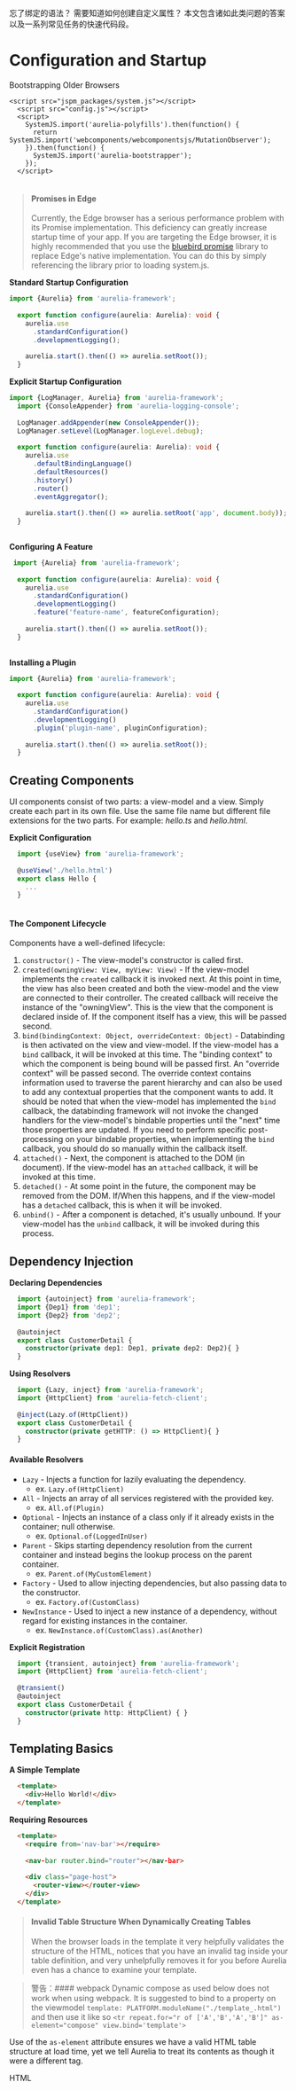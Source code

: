 忘了绑定的语法？ 需要知道如何创建自定义属性？ 本文包含诸如此类问题的答案以及一系列常见任务的快速代码段。

# Configuration and Startup
Bootstrapping Older Browsers

``` html?linenums
<script src="jspm_packages/system.js"></script>
  <script src="config.js"></script>
  <script>
    SystemJS.import('aurelia-polyfills').then(function() {
      return SystemJS.import('webcomponents/webcomponentsjs/MutationObserver');
    }).then(function() {
      SystemJS.import('aurelia-bootstrapper');
    });
  </script>
  
```

>#### Promises in Edge
>Currently, the Edge browser has a serious performance problem with its Promise implementation. This deficiency can greatly increase startup time of your app. If you are targeting the Edge browser, it is highly recommended that you use the [bluebird promise](http://bluebirdjs.com/docs/getting-started.html) library to replace Edge's native implementation. You can do this by simply referencing the library prior to loading system.js.

**Standard Startup Configuration**

``` typescript
import {Aurelia} from 'aurelia-framework';
  
  export function configure(aurelia: Aurelia): void {
    aurelia.use
      .standardConfiguration()
      .developmentLogging();
  
    aurelia.start().then(() => aurelia.setRoot());
  }
```
**Explicit Startup Configuration**
  

``` typescript
import {LogManager, Aurelia} from 'aurelia-framework';
  import {ConsoleAppender} from 'aurelia-logging-console';
  
  LogManager.addAppender(new ConsoleAppender());
  LogManager.setLevel(LogManager.logLevel.debug);
  
  export function configure(aurelia: Aurelia): void {
    aurelia.use
      .defaultBindingLanguage()
      .defaultResources()
      .history()
      .router()
      .eventAggregator();
  
    aurelia.start().then(() => aurelia.setRoot('app', document.body));
  }
  
```
**Configuring A Feature**
 

``` typescript
 import {Aurelia} from 'aurelia-framework';
  
  export function configure(aurelia: Aurelia): void {
    aurelia.use
      .standardConfiguration()
      .developmentLogging()
      .feature('feature-name', featureConfiguration);
  
    aurelia.start().then(() => aurelia.setRoot());
  }
  
```
**Installing a Plugin**

 

``` typescript
import {Aurelia} from 'aurelia-framework';
  
  export function configure(aurelia: Aurelia): void {
    aurelia.use
      .standardConfiguration()
      .developmentLogging()
      .plugin('plugin-name', pluginConfiguration);
  
    aurelia.start().then(() => aurelia.setRoot());
  }
```
## Creating Components

UI components consist of two parts: a view-model and a view. Simply create each part in its own file. Use the same file name but different file extensions for the two parts. For example: _hello.ts_ and _hello.html_.

**Explicit Configuration**

``` typescript
  import {useView} from 'aurelia-framework';
  
  @useView('./hello.html')
  export class Hello {
    ...
  }
  
```

  #### The Component Lifecycle

Components have a well-defined lifecycle:

1.  `constructor()` - The view-model's constructor is called first.
2.  `created(owningView: View, myView: View)` - If the view-model implements the `created` callback it is invoked next. At this point in time, the view has also been created and both the view-model and the view are connected to their controller. The created callback will receive the instance of the "owningView". This is the view that the component is declared inside of. If the component itself has a view, this will be passed second.
3.  `bind(bindingContext: Object, overrideContext: Object)` - Databinding is then activated on the view and view-model. If the view-model has a `bind` callback, it will be invoked at this time. The "binding context" to which the component is being bound will be passed first. An "override context" will be passed second. The override context contains information used to traverse the parent hierarchy and can also be used to add any contextual properties that the component wants to add. It should be noted that when the view-model has implemented the `bind` callback, the databinding framework will not invoke the changed handlers for the view-model's bindable properties until the "next" time those properties are updated. If you need to perform specific post-processing on your bindable properties, when implementing the `bind` callback, you should do so manually within the callback itself.
4.  `attached()` - Next, the component is attached to the DOM (in document). If the view-model has an `attached` callback, it will be invoked at this time.
5.  `detached()` - At some point in the future, the component may be removed from the DOM. If/When this happens, and if the view-model has a `detached` callback, this is when it will be invoked.
6.  `unbind()` - After a component is detached, it's usually unbound. If your view-model has the `unbind` callback, it will be invoked during this process.

## Dependency Injection

**Declaring Dependencies**
    

``` typescript
  import {autoinject} from 'aurelia-framework';
  import {Dep1} from 'dep1';
  import {Dep2} from 'dep2';
  
  @autoinject
  export class CustomerDetail {
    constructor(private dep1: Dep1, private dep2: Dep2){ }
  }
```

  

  
**Using Resolvers**
   

``` typescript
  import {Lazy, inject} from 'aurelia-framework';
  import {HttpClient} from 'aurelia-fetch-client';
  
  @inject(Lazy.of(HttpClient))
  export class CustomerDetail {
    constructor(private getHTTP: () => HttpClient){ }
  }
```
#### Available Resolvers

*   `Lazy` - Injects a function for lazily evaluating the dependency.
    *   ex. `Lazy.of(HttpClient)`
*   `All` - Injects an array of all services registered with the provided key.
    *   ex. `All.of(Plugin)`
*   `Optional` - Injects an instance of a class only if it already exists in the container; null otherwise.
    *   ex. `Optional.of(LoggedInUser)`
*   `Parent` - Skips starting dependency resolution from the current container and instead begins the lookup process on the parent container.
    *   ex. `Parent.of(MyCustomElement)`
*   `Factory` - Used to allow injecting dependencies, but also passing data to the constructor.
    *   ex. `Factory.of(CustomClass)`
*   `NewInstance` - Used to inject a new instance of a dependency, without regard for existing instances in the container.
    *   ex. `NewInstance.of(CustomClass).as(Another)`

**Explicit Registration**
   

``` typescript
  import {transient, autoinject} from 'aurelia-framework';
  import {HttpClient} from 'aurelia-fetch-client';
  
  @transient()
  @autoinject
  export class CustomerDetail {
    constructor(private http: HttpClient) { }
  }
```

##  Templating Basics
**A Simple Template**

    

``` HTML
  <template>
    <div>Hello World!</div>
  </template>
```

  

  
**Requiring Resources**

    

``` HTML
  <template>
    <require from='nav-bar'></require>
  
    <nav-bar router.bind="router"></nav-bar>
  
    <div class="page-host">
      <router-view></router-view>
    </div>
  </template>
```
>#### Invalid Table Structure When Dynamically Creating Tables
>When the browser loads in the template it very helpfully validates the structure of the HTML, notices that you have an invalid tag inside your table definition, and very unhelpfully removes it for you before Aurelia even has a chance to examine your template.

>警告：#### webpack
>Dynamic compose as used below does not work when using webpack. It is suggested to bind to a property on the viewmodel `template: PLATFORM.moduleName("./template_.html")` and then use it like so `<tr repeat.for="r of ['A','B','A','B']" as-element="compose" view.bind='template'>`
  
Use of the `as-element` attribute ensures we have a valid HTML table structure at load time, yet we tell Aurelia to treat its contents as though it were a different tag.

HTML
    

  <template>
    <table>
      <tr repeat.for="r of ['A','B','A','B']" as-element="compose" view='./template_${r}.html'>
    </table>
  <template>
  

  
For the above example we can then programmatically choose the embedded template based on an element of our data:

**template_A.html**
 
``` html
  <template>
    <td>I'm an A Row</td><td>Col 2A</td><td>Col 3A</td>
  </template>
```

  

  
**template_B.html**

``` HTML
  <template>
    <td>I'm an B Row</td><td>Col 2B</td><td>Col 3B</td>
  </template>
```

  Note that when a `containerless` attribute is used, the container is stripped _after_ the browser has loaded the DOM elements, and as such this method cannot be used to transform non-HTML compliant structures into compliant ones!
  
  **Illegal Table Code**


``` HTML
  <template>
    <table>
      <template repeat.for="customer of customers">
        <tr>
          <td>${customer.fullName}</td>
        </tr>
      </template>
    </table>
  </template>
```

  

  
**Correct Table Code**

    

``` HTML
  <template>
    <table>
      <tr repeat.for="customer of customers">
        <td>${customer.fullName}</td>
      </tr>
    </table>
  </template>
```

  

  
**Illegal Select Code**

    

``` HTML
  <template>
    <select>
      <template repeat.for="customer of customers">
        <option>...</option>
      </template>
    </select>
  </template>
```

  

  
**Correct Select Code**
    

``` HTML
  <template>
    <select>
      <option repeat.for="customer of customers">...</option>
    </select>
  </template>
```

  ## Databinding

### bind, one-way, two-way & one-time

Use on any HTML attribute.

*   `.bind` - Uses the default binding. One-way binding for everything but form controls, which use two-way binding.
*   `.one-way` - Flows data one direction: from the view-model to the view.
*   `.two-way` - Flows data both ways: from view-model to view and from view to view-model.
*   `.one-time` - Renders data once, but does not synchronize changes after the initial render.

Data Binding Examples

    

``` HTML
  <template>
    <input type="text" value.bind="firstName">
    <input type="text" value.two-way="lastName">
  
    <a href.one-way="profileUrl">View Profile</a>
  </template>
```

  >At the moment inheritance of bindables is not supported. For use cases where `class B extends A` and `B` is used as custom Element/Attribute `@bindable` properties cannot be defined only on `class A`. If inheritance is used, `@bindable` properties should be defined on the instantiated class.

### delegate, trigger

Use on any native or custom DOM event. (Do not include the "on" prefix in the event name.)

*   `.trigger` - Attaches an event handler directly to the element. When the event fires, the expression will be invoked.
*   `.delegate` - Attaches a single event handler to the document (or nearest shadow DOM boundary) which handles all events of the specified type, properly dispatching them back to their original targets for invocation of the associated expression.

>The `$event` value can be passed as an argument to a `delegate` or `trigger` function call if you need to access the event object.

  **Event Binding Examples**

 
``` HTML
  <template>
    <button click.trigger="save()">Save</button>
    <button click.delegate="save($event)">Save</button>
  </template>
```

  
### call

Passes a function reference.
  

**Call Example**
``` HTML
  <template>
    <button my-attribute.call="sayHello()">Say Hello</button>
  </template>
```

  ### ref

Creates a reference to an HTML element, a component or a component's parts.

*   `ref="someIdentifier"` or `element.ref="someIdentifier"` - Create a reference to the HTMLElement in the DOM.
*   `attribute-name.ref="someIdentifier"`- Create a reference to a custom attribute's view-model.
*   `view-model.ref="someIdentifier"`- Create a reference to a custom element's view-model.
*   `view.ref="someIdentifier"`- Create a reference to a custom element's view instance (not an HTML Element).
*   `controller.ref="someIdentifier"`- Create a reference to a custom element's controller instance.

Ref Example

    

``` HTML
  <template>
    <input type="text" ref="name"> ${name.value}
  </template>
```

### String Interpolation

Used in an element's content. Can be used inside attributes, particularly useful in the `class` and `css` attributes.

**String Interpolation Example**

    

``` HTML
  <template>
    <span>${fullName}</span>
    <div class="dot ${color} ${isHappy ? 'green' : 'red'}"></div>
  </template>
```
### Binding to Select Elements

A typical select element is rendered using a combination of `value.bind` and `repeat`. You can also bind to arrays of objects and synchronize based on an id (or similar) property.

**Basic Select**
   

``` HTML
  <template>
    <select value.bind="favoriteColor">
      <option>Select A Color</option>
      <option repeat.for="color of colors" value.bind="color">${color}</option>
    </select>
  </template>
```

  

  
**Select with Object Array**

    

``` HTML
  <template>
    <select value.bind="employeeOfTheMonth">
      <option>Select An Employee</option>
      <option repeat.for="employee of employees" model.bind="employee">${employee.fullName}</option>
    </select>
  </template>
```

  

  
**Select with Object Id Sync**
   

``` HTML
  <template>
    <select value.bind="employeeOfTheMonthId">
      <option>Select An Employee</option>
      <option repeat.for="employee of employees" model.bind="employee.id">${employee.fullName}</option>
    </select>
  </template>
```

  

  
**Basic Multi-Select**
   

``` HTML
  <template>
    <select value.bind="favoriteColors" multiple>
      <option repeat.for="color of colors" value.bind="color">${color}</option>
    </select>
  </template>
```

  

  
**Multi-Select with Object Array**
    

``` HTML
  <template>
    <select value.bind="favoriteEmployees" multiple>
      <option repeat.for="employee of employees" model.bind="employee">${employee.fullName}</option>
    </select>
  </template>
```

  

  ### Binding Radios
  
**Basic Radios**
   

``` HTML
  <template>
    <label repeat.for="color of colors">
      <input type="radio" name="clrs" value.bind="color" checked.bind="$parent.favoriteColor">
      ${color}
    </label>
  </template>
```

  

  


**Radios with Object Arrays**
    

``` HTML
  <template>
    <label repeat.for="employee of employees">
      <input type="radio" name="emps" model.bind="employee" checked.bind="$parent.employeeOfTheMonth">
      ${employee.fullName}
    </label>
  </template>
```

  

  
**Radios with a Boolean**

    

``` HTML
  <template>
    <label><input type="radio" name="tacos" model.bind="null" checked.bind="likesTacos">Unanswered</label>
    <label><input type="radio" name="tacos" model.bind="true" checked.bind="likesTacos">Yes</label>
    <label><input type="radio" name="tacos" model.bind="false" checked.bind="likesTacos">No</label>
  </template>
```

  

  ### Binding Checkboxes

  

  

  



  
  


  

